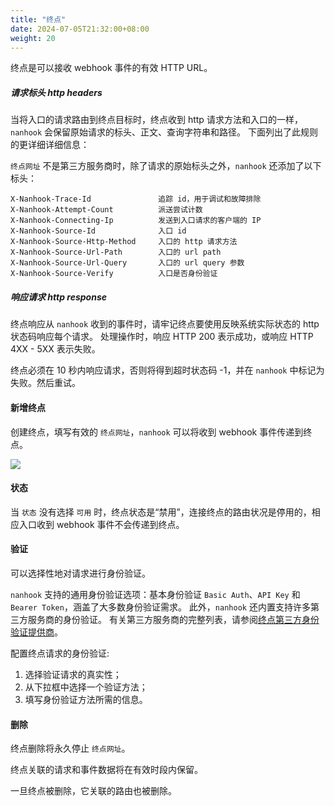 ```yaml
---
title: "终点"
date: 2024-07-05T21:32:00+08:00
weight: 20
---
```


终点是可以接收 webhook 事件的有效 HTTP URL。

##### 请求标头 http headers

当将入口的请求路由到终点目标时，终点收到 http 请求方法和入口的一样，`nanhook` 会保留原始请求的标头、正文、查询字符串和路径。
下面列出了此规则的更详细详细信息：

`终点网址` 不是第三方服务商时，除了请求的原始标头之外，`nanhook` 还添加了以下标头：

```
X-Nanhook-Trace-Id               追踪 id，用于调试和故障排除
X-Nanhook-Attempt-Count          派送尝试计数
X-Nanhook-Connecting-Ip          发送到入口请求的客户端的 IP
X-Nanhook-Source-Id              入口 id
X-Nanhook-Source-Http-Method     入口的 http 请求方法
X-Nanhook-Source-Url-Path        入口的 url path
X-Nanhook-Source-Url-Query       入口的 url query 参数
X-Nanhook-Source-Verify          入口是否身份验证
```

##### 响应请求 http response

终点响应从 `nanhook` 收到的事件时，请牢记终点要使用反映系统实际状态的 http 状态码响应每个请求。
处理操作时，响应 HTTP 200 表示成功，或响应 HTTP 4XX - 5XX 表示失败。

终点必须在 10 秒内响应请求，否则将得到超时状态码 -1，并在 `nanhook` 中标记为失败。然后重试。

#### 新增终点

创建终点，填写有效的 `终点网址`，`nanhook` 可以将收到 webhook 事件传递到终点。

![](/docs/manual/new_endpoint.png)

#### 状态

当 `状态` 没有选择 `可用` 时，终点状态是“禁用”，连接终点的路由状况是停用的，相应入口收到 webhook 事件不会传递到终点。

#### 验证

可以选择性地对请求进行身份验证。

`nanhook` 支持的通用身份验证选项：基本身份验证 `Basic Auth`、`API Key` 和 `Bearer Token`，涵盖了大多数身份验证需求。
此外，`nanhook` 还内置支持许多第三方服务商的身份验证。
有关第三方服务商的完整列表，请参阅[终点第三方身份验证提供商](/docs/manual/authentication#endpoint)。

配置终点请求的身份验证:

1. 选择验证请求的真实性；
2. 从下拉框中选择一个验证方法；
3. 填写身份验证方法所需的信息。

#### 删除

终点删除将永久停止 `终点网址`。

终点关联的请求和事件数据将在有效时段内保留。

一旦终点被删除，它关联的路由也被删除。